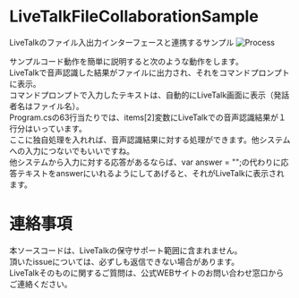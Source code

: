 ﻿# LiveTalkFileCollaborationSample
LiveTalkのファイル入出力インターフェースと連携するサンプル
![Process](https://github.com/FujitsuSSL-LiveTalk/LiveTalkFileCollaborationSample/blob/images/README.png)

サンプルコード動作を簡単に説明すると次のような動作をします。  
LiveTalkで音声認識した結果がファイルに出力され、それをコマンドプロンプトに表示。  
コマンドプロンプトで入力したテキストは、自動的にLiveTalk画面に表示（発話者名はファイル名）。  
Program.csの63行当たりでは、items[2]変数にLiveTalkでの音声認識結果が１行分はいっています。  
ここに独自処理を入れれば、音声認識結果に対する処理ができます。他システムへの入力につないでもいいですね。  
他システムから入力に対する応答があるならば、var answer = "";の代わりに応答テキストをanswerにいれるようにしてあげると、それがLiveTalkに表示されます。  
# 連絡事項
本ソースコードは、LiveTalkの保守サポート範囲に含まれません。  
頂いたissueについては、必ずしも返信できない場合があります。  
LiveTalkそのものに関するご質問は、公式WEBサイトのお問い合わせ窓口からご連絡ください。
